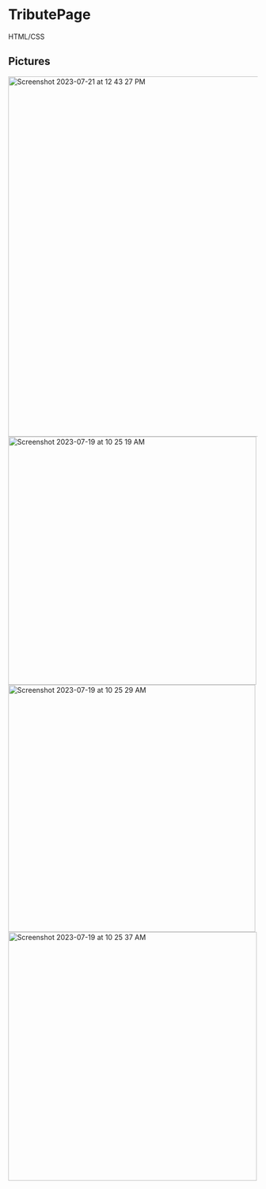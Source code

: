 # TributePage
HTML/CSS
## Pictures
<img width="727" alt="Screenshot 2023-07-21 at 12 43 27 PM" src="https://github.com/michaelshep52/TributePage/assets/112525897/2e4afa25-eb3e-4e89-b557-4efeb0de4adc">

<img width="501" alt="Screenshot 2023-07-19 at 10 25 19 AM" src="https://github.com/michaelshep52/TributePage/assets/112525897/4fe60574-cd2e-4318-9cc3-53ce72f484bf">
<img width="499" alt="Screenshot 2023-07-19 at 10 25 29 AM" src="https://github.com/michaelshep52/TributePage/assets/112525897/044969f6-6450-4ab8-9a31-397bd3b7cf67">
<img width="502" alt="Screenshot 2023-07-19 at 10 25 37 AM" src="https://github.com/michaelshep52/TributePage/assets/112525897/e9aee715-bddd-44de-9df5-a26aa0e322f6">
